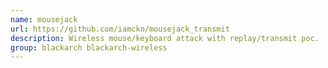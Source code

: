 ```yaml
---
name: mousejack
url: https://github.com/iamckn/mousejack_transmit
description: Wireless mouse/keyboard attack with replay/transmit poc.
group: blackarch blackarch-wireless
---
```


